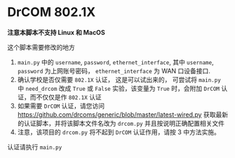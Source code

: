DrCOM 802.1X
=====

**注意本脚本不支持 Linux 和 MacOS**

这个脚本需要修改的地方

1. `main.py` 中的 `username`, `password`, `ethernet_interface`, 其中 `username`, `password` 为上网账号密码， `ethernet_interface` 为 WAN 口设备接口.
2. 确认学校是否仅需要 `802.1X` 认证， 这是可以试出来的， 可尝试将 `main.py` 中 `need_drcom` 改成 `True` 或 `False` 实验，该变量为 `True` 时，会附加 `DrCOM` 认证，而不仅仅是作 `802.1X` 认证
3. 如果需要 `DrCOM` 认证，请您访问 <https://github.com/drcoms/generic/blob/master/latest-wired.py> 获取最新的认证脚本，并将该脚本文件名改为 `drcom.py` 并且按说明正确配置相关文件
4. 注意，该项目的 `drcom.py` 将不起到 `DrCOM` 认证作用，请按 3 中方法实施。

认证请执行 `main.py`